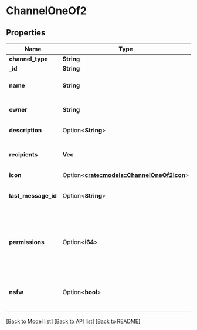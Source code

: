 # ChannelOneOf2

## Properties

Name | Type | Description | Notes
------------ | ------------- | ------------- | -------------
**channel_type** | **String** |  | 
**_id** | **String** | Unique Id | 
**name** | **String** | Display name of the channel | 
**owner** | **String** | User id of the owner of the group | 
**description** | Option<**String**> | Channel description | [optional]
**recipients** | **Vec<String>** | Array of user ids participating in channel | 
**icon** | Option<[**crate::models::ChannelOneOf2Icon**](Channel_oneOf_2_icon.md)> |  | [optional]
**last_message_id** | Option<**String**> | Id of the last message sent in this channel | [optional]
**permissions** | Option<**i64**> | Permissions assigned to members of this group (does not apply to the owner of the group) | [optional]
**nsfw** | Option<**bool**> | Whether this group is marked as not safe for work | [optional]

[[Back to Model list]](../README.md#documentation-for-models) [[Back to API list]](../README.md#documentation-for-api-endpoints) [[Back to README]](../README.md)


